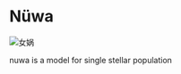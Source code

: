# Nüwa
![女娲](Shanhaijing_Nüwa_Mends_the_Heavens.svg.png)

nuwa is a model for single stellar population 
